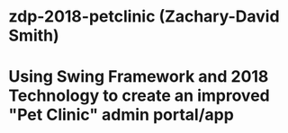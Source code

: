 # zdp-2018-petclinic (Zachary-David Smith)
<h1>Using Swing Framework and 2018 Technology to create an improved "Pet Clinic" admin portal/app
